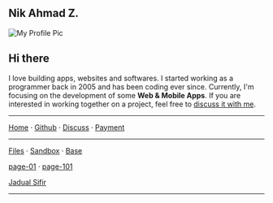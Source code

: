 ## Nik Ahmad Z.

![My Profile Pic](https://avatars0.githubusercontent.com/u/7868782?v=4&s=160)

## Hi there

I love building apps, websites and softwares. I started working as a programmer back in 2005 and has been coding ever since. Currently, I'm focusing on the development of some **Web & Mobile Apps**. If you are interested in working together on a project, feel free to [discuss it with me][3].

***

[Home][1] &middot;
[Github][2] &middot;
[Discuss][3] &middot;
[Payment](https://nikahmadz.github.io/pay "See payment options")

***

[Files](https://nikahmadz.github.io/files) &middot;
[Sandbox](https://nikahmadz.github.io/sandbox) &middot;
[Base](https://nikahmadz.github.io/base)

[page-01](https://nikahmadz.github.io/page-01) &middot;
[page-101](https://nikahmadz.github.io/page-101)

[Jadual Sifir](https://nikahmadz.github.io/jadual-sifir)

***

[1]:https://nikahmadz.github.io
[2]:https://github.com/nikahmadz
[3]:https://github.com/nikahmadz/nikahmadz.github.io/discussions "Go to Discusssion Room"
